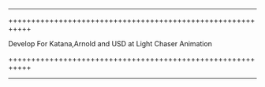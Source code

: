 ----

+++++++++++++++++++++++++++++++++++++++++++++++++++++++++++

Develop For Katana,Arnold and USD at Light Chaser Animation

+++++++++++++++++++++++++++++++++++++++++++++++++++++++++++

----

